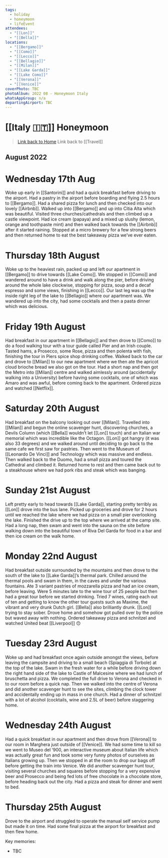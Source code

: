 ```yaml
---
tags:
  - holiday
  - honeymoon
  - lifeEvent
attendees:
  - "[[Lon]]"
  - "[[Bella]]"
locations:
  - "[[Bergamo]]"
  - "[[Como]]"
  - "[[Lecco]]"
  - "[[Bellagio]]"
  - "[[Milan]]"
  - "[[Lake Garda]]"
  - "[[Lake Como]]"
  - "[[Verona]]"
  - "[[Venice]]"
coverPhoto: TBC
photoAlbum: 2022 08 - Honeymoon Italy
whatsAppGroup: n/a
departingAirport: TBC
---
```

# [[Italy 🇮🇹]] Honeymoon

> [Link back to Home](obsidian://open?vault=Personal%20Notes&file=000%20Index)
> Link back to [[Travel]]

## August 2022

# Wednesday 17th Aug

Woke up early in [[Santorini]] and had a quick breakfast before driving to the airport. Had a pastry in the airport before boarding and flying 2.5 hours to [[Bergamo]]. Had a shared pizza for lunch and then checked into our lovely [[Airbnb]]. Walked up into [[Bergamo]] and up into Citia Alta which was beautiful. Visited three churches/cathedrals and then climbed up a castle viewpoint. Had ice cream (papaya) and a mixed up slushy (lemon, orange and toothpaste mint) and then walked back towards the [[Airbnb]] after it started raining. Stopped at a micro brewery for a few strong beers and then returned home to eat the best takeaway pizza we’ve ever eaten.

# Thursday 18th August

Woke up to the heaviest rain, packed up and left our apartment in [[Bergamo]] to drive towards [[Lake Como]]. We stopped in [[Como]] and wandered around to have a drink and walk along the pier, before driving around the whole lake clockwise, stopping for pizza, soup and a decaf espresso and some views, finishing in [[Lecco]]. Our last leg was up the inside right leg of the lake to [[Bellagio]] where our apartment was. We wandered up into the city, had some cocktails and then a pasta dinner which was delicious.

# Friday 19th August

Had breakfast in our apartment in [[Bellagio]] and then drove to [[Como]] to do a food walking tour with a tour guide called Pier and an Irish couple. Tasted hams, a Prosecco, some Rose, pizza and then polenta with fish, finishing the tour in Piers spice shop drinking coffee. Walked back to the car and drove to [[Milan]] to our new apartment where we then ate the apricot cloud brioche bread we also got on the tour. Had a short nap and then got the Metro into [[Milan]] centre and walked aimlessly around (accidentally walking into a University) before having some cocktails, one of which was Amaro and was awful, before coming back to the apartment. Ordered pizza and watched [[Netflix]].

# Saturday 20th August

Had breakfast on the balcony looking out over [[Milan]]. Travelled into [[Milan]] and begun the online scavenger hunt, discovering churches, a Devils Column (which [[Bella]] wouldn’t let [[Lon]] touch) and an Italian war memorial which was incredible like the Octagon. [[Lon]] got hangry (it was also 33 degrees) and we walked around until deciding to go back to the same cafe we first saw for pastries. Then went to the Museum of [[Leonardo De Vinci]] and Technology which was massive and endless. Then walked back to the Duomo, had a small pizza and toured the Cathedral and climbed it. Returned home to rest and then came back out to a steakhouse where we had pork ribs and steak which was banging.

# Sunday 21st August 

Left pretty early to head towards [[Lake Garda]], starting pretty terribly as [[Lon]] drove into the bus lane. Picked up groceries and drove for 2 hours until we reached the lake where we had pizza on a small pier overlooking the lake. Finished the drive up to the top where we arrived at the camp site. Had a long nap, then swam and went into the sauna on the site before walking down into the beautiful town of Riva Del Garda for food in a bar and then ice cream on the walk home.

# Monday 22nd August

Had breakfast outside surrounded by the mountains and then drove to the south of the lake to [[Lake Garda]]’s thermal park. Chilled around the thermal pools and swam in them, in the caves and under the various fountains. Ate 3 variant pastries of mozzarella pizza and had an ice cream, before leaving. Were 5 minutes late to the wine tour of 25 people but then had a great tour before we started drinking. Tried 7 wines, rating each out of ten and getting to know the other tour guests such as Maxime, the vibrant and very drunk Dutch girl. [[Bella]] also brilliantly drunk. [[Lon]] trying to stay sober. Drove home and somehow got pulled over by the police but waved away with nothing. Ordered takeaway pizza and schnitzel and watched United beat [[Liverpool]] 🙃

# Tuesday 23rd August 

Woke up and had breakfast once again outside amongst the views, before leaving the campsite and driving to a small beach (Spiaggia di Torbole) at the top of the lake. Swam in the fresh water for a while before driving down the right hand side of the lake to Castle of Malcesine where we had lunch of bruschetta and pizza. We completed the full drive to Verona and checked in to our room before a quick nap. Then we walked into the centre of Verona and did another scavenger hunt to see the sites, climbing the clock tower and accidentally ending up in mass in one church. Had a dinner of schnitzel with a lot of alcohol (cocktails, wine and 2.5L of beer) before staggering home.

# Wednesday 24th August

Had a quick breakfast in our apartment and then drove from [[Verona]] to our room in Marghera just outside of [[Venice]]. We had some time to kill so we went to Museo del ‘900, an interactive museum about Italian life which was actually great fun and took some very funny photos of ourselves as Italians growing up. Then we stopped in at the room to drop our bags off before getting the train into Venice. We did another scavenger hunt tour, visiting several churches and squares before stopping for a very expensive beer and Prosecco and being fed lots of free chocolate in a chocolate store, before heading back out the city. Had a pizza and steak for dinner and went to bed.

# Thursday 25th August

Drove to the airport and struggled to operate the manual self service pump but made it on time. Had some final pizza at the airport for breakfast and then flew home.

Key memories:
- TBC